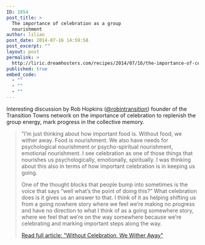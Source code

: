 ```yaml
---
ID: 1854
post_title: >
  The importance of celebration as a group
  nourishment
author: lilian
post_date: 2014-07-16 14:59:58
post_excerpt: ""
layout: post
permalink: >
  http://liric.dreamhosters.com/recipes/2014/07/16/the-importance-of-celebration-as-a-group-nourishment/
published: true
embed_code:
  - ""
  - ""
  - ""
---
```

Interesting discussion by Rob Hopkins (<a href="https://twitter.com/robintransition">@robintransition</a>) founder of the Transition Towns network on the importance of celebration to replenish the group energy, mark progress in the collective memory.
<blockquote>"I’m just thinking about how important food is. Without food, we wither away. Food is nourishment. We also have needs for psychological nourishment or psycho-spiritual nourishment, emotional nourishment. I see celebration as one of those things that nourishes us psychologically, emotionally, spiritually. I was thinking about this also in terms of how important celebration is in keeping us going.

One of the thought blocks that people bump into sometimes is the voice that says “well what’s the point of doing this?” What celebration does is it gives us an answer to that. I think of it as helping shifting us from a going nowhere story where we feel we’re making no progress and have no direction to what I think of as a going somewhere story, where we feel that we’re on the way somewhere because we’re celebrating and marking important steps along the way.

<a href="http://www.resilience.org/stories/2014-07-16/without-celebration-we-wither-away">Read full article: "Without Celebration, We Wither Away"</a></blockquote>